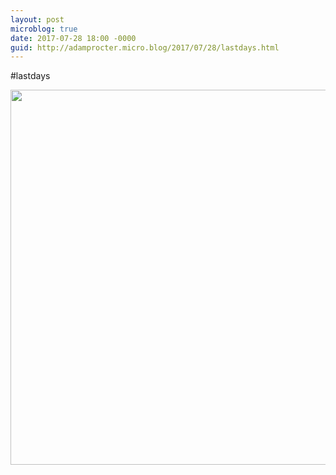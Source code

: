 ```yaml
---
layout: post
microblog: true
date: 2017-07-28 18:00 -0000
guid: http://adamprocter.micro.blog/2017/07/28/lastdays.html
---
```

#lastdays

<img src="http://discursive.adamprocter.co.uk/uploads/2017/0bc2a521b7.jpg" width="600" height="600" />
